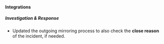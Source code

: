 
#### Integrations

##### Investigation & Response
- Updated the outgoing mirroring process to also check the **close reason** of the incident, if needed.
